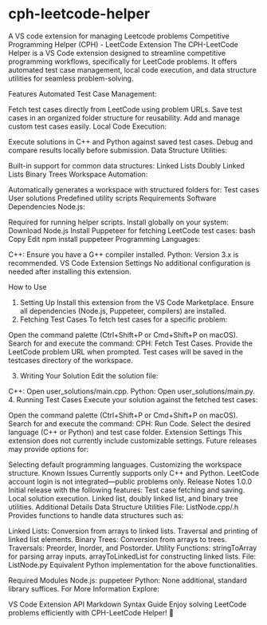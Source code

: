 # cph-leetcode-helper
A VS code extension for managing Leetcode problems
Competitive Programming Helper (CPH) - LeetCode Extension
The CPH-LeetCode Helper is a VS Code extension designed to streamline competitive programming workflows, specifically for LeetCode problems. It offers automated test case management, local code execution, and data structure utilities for seamless problem-solving.

Features
Automated Test Case Management:

Fetch test cases directly from LeetCode using problem URLs.
Save test cases in an organized folder structure for reusability.
Add and manage custom test cases easily.
Local Code Execution:

Execute solutions in C++ and Python against saved test cases.
Debug and compare results locally before submission.
Data Structure Utilities:

Built-in support for common data structures:
Linked Lists
Doubly Linked Lists
Binary Trees
Workspace Automation:

Automatically generates a workspace with structured folders for:
Test cases
User solutions
Predefined utility scripts
Requirements
Software Dependencies
Node.js:

Required for running helper scripts.
Install globally on your system: Download Node.js
Install Puppeteer for fetching LeetCode test cases:
bash
Copy
Edit
npm install puppeteer
Programming Languages:

C++: Ensure you have a G++ compiler installed.
Python: Version 3.x is recommended.
VS Code Extension Settings
No additional configuration is needed after installing this extension.

How to Use
1. Setting Up
Install this extension from the VS Code Marketplace.
Ensure all dependencies (Node.js, Puppeteer, compilers) are installed.
2. Fetching Test Cases
To fetch test cases for a specific problem:

Open the command palette (Ctrl+Shift+P or Cmd+Shift+P on macOS).
Search for and execute the command: CPH: Fetch Test Cases.
Provide the LeetCode problem URL when prompted.
Test cases will be saved in the testcases directory of the workspace.

3. Writing Your Solution
Edit the solution file:

C++: Open user_solutions/main.cpp.
Python: Open user_solutions/main.py.
4. Running Test Cases
Execute your solution against the fetched test cases:

Open the command palette (Ctrl+Shift+P or Cmd+Shift+P on macOS).
Search for and execute the command: CPH: Run Code.
Select the desired language (C++ or Python) and test case folder.
Extension Settings
This extension does not currently include customizable settings. Future releases may provide options for:

Selecting default programming languages.
Customizing the workspace structure.
Known Issues
Currently supports only C++ and Python.
LeetCode account login is not integrated—public problems only.
Release Notes
1.0.0
Initial release with the following features:
Test case fetching and saving.
Local solution execution.
Linked list, doubly linked list, and binary tree utilities.
Additional Details
Data Structure Utilities
File: ListNode.cpp/.h
Provides functions to handle data structures such as:

Linked Lists:
Conversion from arrays to linked lists.
Traversal and printing of linked list elements.
Binary Trees:
Conversion from arrays to trees.
Traversals: Preorder, Inorder, and Postorder.
Utility Functions:
stringToArray for parsing array inputs.
arrayToLinkedList for constructing linked lists.
File: ListNode.py
Equivalent Python implementation for the above functionalities.

Required Modules
Node.js: puppeteer
Python: None additional, standard library suffices.
For More Information
Explore:

VS Code Extension API
Markdown Syntax Guide
Enjoy solving LeetCode problems efficiently with CPH-LeetCode Helper! 🎉
